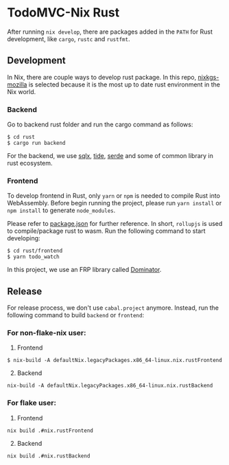 # TodoMVC-Nix Rust

After running `nix develop`, there are packages added in the `PATH` for Rust development, like `cargo`, `rustc` and `rustfmt`.

## Development

In Nix, there are couple ways to develop rust package. In this repo, [nixkgs-mozilla](https://github.com/mozilla/nixpkgs-mozilla) is selected because it is the most up to date rust environment in the Nix world.

### **Backend**

Go to backend rust folder and run the cargo command as follows:

```
$ cd rust
$ cargo run backend
```

For the backend, we use [sqlx](https://github.com/launchbadge/sqlx), [tide](https://github.com/http-rs/tide), [serde](https://github.com/serde-rs/serde) and some of common library in rust ecosystem.

### **Frontend**

To develop frontend in Rust, only `yarn` or `npm` is needed to compile Rust into WebAssembly. Before begin running the project, please run `yarn install` or `npm install` to generate `node_modules`.

Please refer to [package.json](../rust/frontend/package.json) for further reference. In short, `rollupjs` is used to compile/package rust to wasm. Run the following command to start developing:

```
$ cd rust/frontend
$ yarn todo_watch
```

In this project, we use an FRP library called [Dominator](https://github.com/pauan/rust-dominator).

## Release

For release process, we don't use `cabal.project` anymore. Instead, run the following command to build `backend` or `frontend`:

### For non-flake-nix user:

1. Frontend
```
$ nix-build -A defaultNix.legacyPackages.x86_64-linux.nix.rustFrontend
```

2. Backend
```
nix-build -A defaultNix.legacyPackages.x86_64-linux.nix.rustBackend
```


### For flake user:

1. Frontend
```
nix build .#nix.rustFrontend
```

2. Backend
```
nix build .#nix.rustBackend
```
